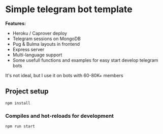 # Simple telegram bot template

**Features:**
* Heroku / Caprover deploy
* Telegram sessions on MongoDB
* Pug & Bulma layouts in frontend
* Express server
* Multi-language support
* Some usefull functions and examples for easy start develop telegram bots

It's not ideal, but I use it on bots with 60-80K+ members

## Project setup
```
npm install
```

### Compiles and hot-reloads for development
```
npm run start
```